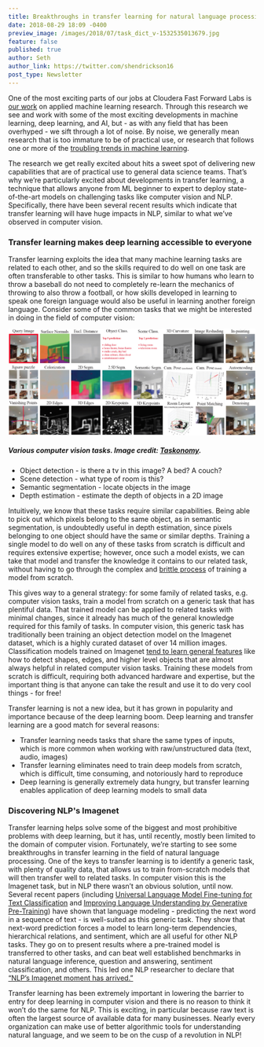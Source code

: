```yaml
---
title: Breakthroughs in transfer learning for natural language processing
date: 2018-08-29 18:09 -0400
preview_image: /images/2018/07/task_dict_v-1532535013679.jpg
feature: false
published: true
author: Seth
author_link: https://twitter.com/shendrickson16
post_type: Newsletter
---
```


One of the most exciting parts of our jobs at Cloudera Fast Forward Labs is [our work](https://www.fastforwardlabs.com/research) on applied machine learning research. Through this research we see and work with some of the most exciting developments in machine learning, deep learning, and AI, but - as with any field that has been overhyped - we sift through a lot of noise. By noise, we generally mean research that is too immature to be of practical use, or research that follows one or more of the [troubling trends in machine learning](https://arxiv.org/pdf/1807.03341.pdf). 

The research we get really excited about hits a sweet spot of delivering new capabilities that are of practical use to general data science teams. That’s why we’re particularly excited about developments in transfer learning, a technique that allows anyone from ML beginner to expert to deploy state-of-the-art models on challenging tasks like computer vision and NLP. Specifically, there have been several recent results which indicate that transfer learning will have huge impacts in NLP, similar to what we’ve observed in computer vision.

### Transfer learning makes deep learning accessible to everyone

Transfer learning exploits the idea that many machine learning tasks are related to each other, and so the skills required to do well on one task are often transferable to other tasks. This is similar to how humans who learn to throw a baseball do not need to completely re-learn the mechanics of throwing to also throw a football, or how skills developed in learning to speak one foreign language would also be useful in learning another foreign language. Consider some of the common tasks that we might be interested in doing in the field of computer vision:

![](/static/images/2018/07/task_dict_v-1532535013679.jpg)

##### Various computer vision tasks. Image credit: [Taskonomy](https://github.com/StanfordVL/taskonomy/tree/master/taskbank).

* Object detection - is there a tv in this image? A bed? A couch?
* Scene detection - what type of room is this?
* Semantic segmentation - locate objects in the image
* Depth estimation - estimate the depth of objects in a 2D image

Intuitively, we know that these tasks require similar capabilities. Being able to pick out which pixels belong to the same object, as in semantic segmentation, is undoubtedly useful in depth estimation, since pixels belonging to one object should have the same or similar depths. Training a single model to do well on any of these tasks from scratch is difficult and requires extensive expertise; however, once such a model exists, we can take that model and transfer the knowledge it contains to our related task, without having to go through the complex and [brittle process](http://www.fast.ai/2018/07/12/auto-ml-1/) of training a model from scratch. 

This gives way to a general strategy: for some family of related tasks, e.g. computer vision tasks, train a model from scratch on a generic task that has plentiful data. That trained model can be applied to related tasks with minimal changes, since it already has much of the general knowledge required for this family of tasks. In computer vision, this generic task has traditionally been training an object detection model on the Imagenet dataset, which is a highly curated dataset of over 14 million images. Classification models trained on Imagenet [tend to learn general features](https://arxiv.org/abs/1311.2901) like how to detect shapes, edges, and higher level objects that are almost always helpful in related computer vision tasks. Training these models from scratch is difficult, requiring both advanced hardware and expertise, but the important thing is that anyone can take the result and use it to do very cool things - for free!

Transfer learning is not a new idea, but it has grown in popularity and importance because of the deep learning boom. Deep learning and transfer learning are a good match for several reasons:
* Transfer learning needs tasks that share the same types of inputs, which is more common when working with raw/unstructured data (text, audio, images)
* Transfer learning eliminates need to train deep models from scratch, which is difficult, time consuming, and notoriously hard to reproduce
* Deep learning is generally extremely data hungry, but transfer learning enables application of deep learning models to small data

### Discovering NLP's Imagenet

Transfer learning helps solve some of the biggest and most prohibitive problems with deep learning, but it has, until recently, mostly been limited to the domain of computer vision. Fortunately, we’re starting to see some breakthroughs in transfer learning in the field of natural language processing. One of the keys to transfer learning is to identify a generic task, with plenty of quality data, that allows us to train from-scratch models that will then transfer well to related tasks. In computer vision this is the Imagenet task, but in NLP there wasn’t an obvious solution, until now. Several recent papers (including [Universal Language Model Fine-tuning for Text Classification](https://arxiv.org/abs/1801.06146) and [Improving Language Understanding
by Generative Pre-Training](https://s3-us-west-2.amazonaws.com/openai-assets/research-covers/language-unsupervised/language_understanding_paper.pdf)) have shown that language modeling - predicting the next word in a sequence of text - is well-suited as this generic task. They show that next-word prediction forces a model to learn long-term dependencies, hierarchical relations, and sentiment, which are all useful for other NLP tasks. They go on to present results where a pre-trained model is transferred to other tasks, and can beat well established benchmarks in natural language inference, question and answering, sentiment classification, and others. This led one NLP researcher to declare that [“NLP’s Imagenet moment has arrived.”](https://thegradient.pub/nlp-imagenet/)

Transfer learning has been extremely important in lowering the barrier to entry for deep learning in computer vision and there is no reason to think it won’t do the same for NLP. This is exciting, in particular because raw text is often the largest source of available data for many businesses. Nearly every organization can make use of better algorithmic tools for understanding natural language, and we seem to be on the cusp of a revolution in NLP!